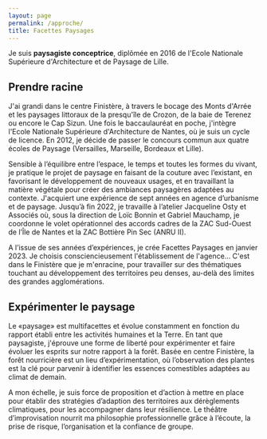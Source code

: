 ```yaml
---
layout: page
permalink: /approche/
title: Facettes Paysages
---
```



<div>

Je suis <b>paysagiste conceptrice</b>,  diplômée en 2016 de l'Ecole Nationale Supérieure d'Architecture et de Paysage de Lille.

</div>

<h2>Prendre racine</h2>

<div>

J'ai grandi dans le centre Finistère, à travers le bocage des Monts d'Arrée et les paysages littoraux de la presqu'île de Crozon, de la baie de Terenez ou encore le Cap Sizun.
Une fois le baccaulauréat en poche, j'intègre l'Ecole Nationale Supérieure d'Architecture de Nantes, où je suis un cycle de licence.
En 2012, je décide de passer le concours commun aux quatre écoles de Paysage (Versailles, Marseille, Bordeaux et Lille).

Sensible à l’équilibre entre l’espace, le temps et toutes les formes du vivant, je pratique le projet de paysage en faisant de la couture avec l’existant, en favorisant le développement de nouveaux usages, et en travaillant la matière végétale pour créer des ambiances paysagères adaptées au contexte.
J'acquiert une expérience de sept années en agence d’urbanisme et de paysage. Jusqu’à fin 2022, je travaille à l’atelier Jacqueline Osty et Associés où, sous la direction de Loïc Bonnin et Gabriel Mauchamp, je coordonne le volet opérationnel des accords cadres de la ZAC Sud-Ouest de l’Île de Nantes et la ZAC Bottière Pin Sec (ANRU II).

A l’issue de ses années d’expériences, je crée Facettes Paysages en janvier 2023. Je choisis consciencieusement l'établissement de l'agence...
C'est dans le Finistère que je m'enracine, pour travailler sur des thématiques touchant au développement des territoires peu denses, au-delà des limites des grandes agglomérations.

</div>

<h2>Expérimenter le paysage</h2>

<div>
Le «paysage» est multifacettes et évolue constamment en fonction du rapport établi entre les activités humaines et la Terre. En tant que paysagiste, j'éprouve une forme de liberté pour expérimenter et faire évoluer les esprits sur notre rapport à la forêt. Basée en centre Finistère, la forêt nourricière est un lieu d’expérimentation, où l’observation des plantes est la clé pour parvenir à identifier les essences comestibles adaptées au climat de demain.

A mon échelle, je suis force de proposition et d’action à mettre en place pour établir des stratégies d’adaption des territoires aux dérèglements climatiques, pour les accompagner dans leur résilience.
Le théâtre d’improvisation nourrit ma philosophie professionnelle grâce à l’écoute, la prise de risque, l’organisation et la confiance de groupe.
</div>

<!-- end conversion tracking -->
